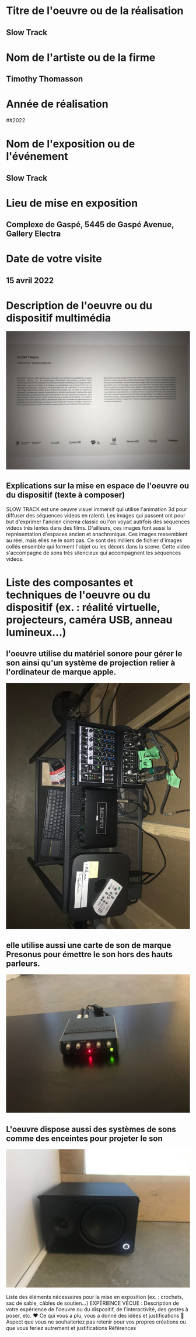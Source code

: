 
# Titre de l'oeuvre ou de la réalisation
## Slow Track

# Nom de l'artiste ou de la firme
## Timothy Thomasson

# Année de réalisation
##2022

# Nom de l'exposition ou de l'événement
## Slow Track

# Lieu de mise en exposition
## Complexe de Gaspé, 5445 de Gaspé Avenue, Gallery Electra

# Date de votre visite
## 15 avril 2022

# Description de l'oeuvre ou du dispositif multimédia
![informations](photos/informations.jpg)

##  Explications sur la mise en espace de l'oeuvre ou du dispositif (texte à composer)
SLOW TRACK est  une oeuvre visuel immersif qui utilise l'animation 3d pour diffuser des séquences videos en ralenti. Les images qui passent ont pour but d'exprimer l'ancien cinema classic où l'on voyait autrfois des sequences videos très lentes dans des films. D'ailleurs, ces images font aussi la représentation d'espaces ancien et anachronique. Ces images ressemblent au réel, mais elles ne le sont pas. Ce sont des milliers de fichier d'images collés ensemble qui forment l'objet ou les décors dans la scene. Cette video s'accompagne de sons très silencieux qui accompagnent les séquences videos.


# Liste des composantes et techniques de l'oeuvre ou du dispositif (ex. : réalité virtuelle, projecteurs, caméra USB, anneau lumineux...)
## l'oeuvre utilise du matériel sonore pour gérer le son ainsi qu'un système de projection relier à l'ordinateur de marque apple.

![materiel](photos/materiel.jpg)

## elle utilise aussi une carte de son de marque Presonus pour émettre le son hors des hauts parleurs.

![carteson](photos/carteson.jpg)

## L'oeuvre dispose aussi des systèmes de sons comme des enceintes pour projeter le son

![hautparleur](photos/hautparleur.jpg)







Liste des éléments nécessaires pour la mise en exposition (ex. : crochets, sac de sable, câbles de soutien...)
EXPÉRIENCE VÉCUE :
Description de votre expérience de l'oeuvre ou du dispositif, de l'interactivité, des gestes à poser, etc.
❤️ Ce qui vous a plu, vous a donné des idées et justifications
🤔 Aspect que vous ne souhaiteriez pas retenir pour vos propres créations ou que vous feriez autrement et justifications
Références
